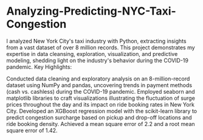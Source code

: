 # Analyzing-Predicting-NYC-Taxi-Congestion

I analyzed New York City's taxi industry with Python, extracting insights from a vast dataset of over 8 million records. This project demonstrates my expertise in data cleansing, exploration, visualization, and predictive modeling, shedding light on the industry's behavior during the COVID-19 pandemic. Key Highlights:

Conducted data cleaning and exploratory analysis on an 8-million-record dataset using NumPy and pandas, uncovering trends in payment methods (cash vs. cashless) during the COVID-19 pandemic.
Employed seaborn and matplotlib libraries to craft visualizations illustrating the fluctuation of surge prices throughout the day and its impact on ride booking rates in New York City.
Developed an XGBoost regression model with the scikit-learn library to predict congestion surcharge based on pickup and drop-off locations and ride booking density. Achieved a mean square error of 2.2 and a root mean square error of 1.42.
